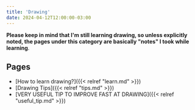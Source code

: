 ```yaml
---
title: 'Drawing'
date: 2024-04-12T12:00:00-03:00
---
```


**Please keep in mind that I'm still learning drawing, so unless explicitly noted, the pages under this category are basically "notes" I took while learning**.

## Pages

- [How to learn drawing?]({{< relref "learn.md" >}})
- [Drawing Tips]({{< relref "tips.md" >}})
- [VERY USEFUL TIP TO IMPROVE FAST AT DRAWING]({{< relref "useful_tip.md" >}})
